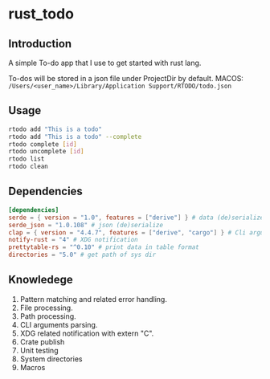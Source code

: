 # rust_todo

## Introduction

A simple To-do app that I use to get started with rust lang.

To-dos will be stored in a json file under ProjectDir by default.
MACOS: `/Users/<user_name>/Library/Application Support/RTODO/todo.json`

## Usage

```bash
rtodo add "This is a todo"
rtodo add "This is a todo" --complete
rtodo complete [id]
rtodo uncomplete [id]
rtodo list
rtodo clean
```

## Dependencies

```toml
[dependencies]
serde = { version = "1.0", features = ["derive"] } # data (de)serialize
serde_json = "1.0.108" # json (de)serialize
clap = { version = "4.4.7", features = ["derive", "cargo"] } # Cli argument parser
notify-rust = "4" # XDG notification
prettytable-rs = "^0.10" # print data in table format
directories = "5.0" # get path of sys dir
```

## Knowledege
1. Pattern matching and related error handling.
2. File processing.
3. Path processing.
4. CLI arguments parsing.
5. XDG related notification with extern "C".
6. Crate publish
7. Unit testing
8. System directories
9. Macros

